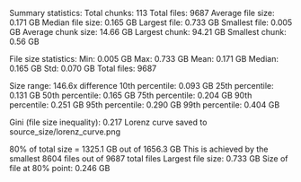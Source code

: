 Summary statistics:
Total chunks: 113
Total files: 9687
Average file size: 0.171 GB
Median file size: 0.165 GB
Largest file: 0.733 GB
Smallest file: 0.005 GB
Average chunk size: 14.66 GB
Largest chunk: 94.21 GB
Smallest chunk: 0.56 GB

File size statistics:
Min: 0.005 GB
Max: 0.733 GB
Mean: 0.171 GB
Median: 0.165 GB
Std: 0.070 GB
Total files: 9687

Size range: 146.6x difference
10th percentile: 0.093 GB
25th percentile: 0.131 GB
50th percentile: 0.165 GB
75th percentile: 0.204 GB
90th percentile: 0.251 GB
95th percentile: 0.290 GB
99th percentile: 0.404 GB

Gini (file size inequality): 0.217
Lorenz curve saved to source_size/lorenz_curve.png

80% of total size = 1325.1 GB out of 1656.3 GB
This is achieved by the smallest 8604 files out of 9687 total files
Largest file size: 0.733 GB
Size of file at 80% point: 0.246 GB
